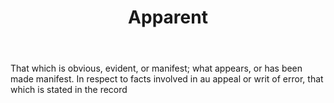 ---
title: Apparent
permalink: "/definitions/apparent.html"
body: That which is obvious, evident, or manifest; what appears, or has been made
  manifest. In respect to facts involved in au appeal or writ of error, that which
  is stated in the record
published_at: '2018-07-07'
layout: post
---